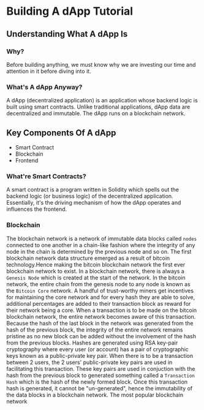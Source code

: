 # Building A dApp Tutorial

## Understanding What A dApp Is

### Why?

Before building anything, we must know why we are investing our time and
attention in it before diving into it.

### What's A dApp Anyway?

A dApp (decentralized application) is an application whose backend logic is
built using smart contracts.
Unlike traditional applications, dApp data are decentralized and immutable. The
dApp runs on a blockchain network.

## Key Components Of A dApp

- Smart Contract
- Blockchain
- Frontend

### What're Smart Contracts?

A smart contract is a program written in Solidity which spells
out the backend logic (or business logic) of the decentralized application.
Essentially, it's the driving mechanism of how the dApp operates and influences
the frontend.

### Blockchain

The blockchain network is a network of immutable data blocks called ``nodes``
connected to one another in a chain-like fashion where the integrity of any
node in the chain is determined by the previous node and so on. 
The first blockchain network data structure emerged as a result of bitcoin
technology.Hence making the bitcoin blockchain network the first ever
blockchain network to exist. In a blockchain network, there is always a
``Genesis Node`` which is created at the start of the network. 
In the bitcoin network, the entire chain from the genesis node to any node is
known as the ``Bitcoin Core`` network. A handful of trust-worthy miners get
incentives for maintaining the core network and for every hash they are able to
solve, additional percentages are added to their transaction block as reward for
their network being a core. 
When a transaction is to be made on the bitcoin blockchain network, the entire
network becomes aware of this transaction. Because the hash of the last block
in the network was generated from the hash of the previous block, the integrity
of the entire network remains pristine as no new block can be added without the
involvement of the hash from the previous blocks. 
Hashes are generated using RSA key-pair cryptography where every user (or
account) has a pair of cryptographic keys known as a public-private key
pair. When there is to be a transaction between 2 users, the 2 users'
public-private key pairs are used in facilitating this transaction. These key
pairs are used in conjuction with the hash from the previous block to generated
something called a ``Transaction Hash`` which is the hash of the newly formed
block. Once this transaction hash is generated, it cannot be "un-generated",
hence the immutability of the data blocks in a blockchain network.
The most popular blockchain network
